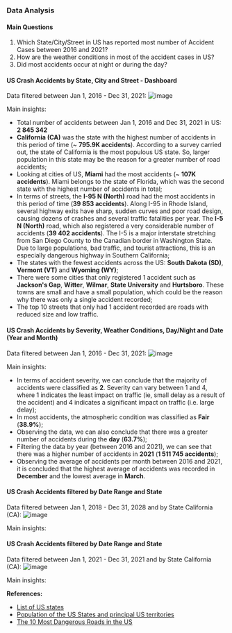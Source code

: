 ### Data Analysis

#### Main Questions
1. Which State/City/Street in US has reported most number of Accident Cases between 2016 and 2021?
2. How are the weather conditions in most of the accident cases in US?
3. Did most accidents occur at night or during the day?


#### US Crash Accidents by State, City and Street - Dashboard

Data filtered between Jan 1, 2016 - Dec 31, 2021:
![image](https://user-images.githubusercontent.com/69354054/232915603-cbebe236-c9a8-4057-a980-fa5cb853fff5.png)

Main insights:
- Total number of accidents between Jan 1, 2016 and Dec 31, 2021 in US: **2 845 342**
- **California (CA)** was the state with the highest number of accidents in this period of time (~ **795.9K accidents**). 
According to a survey carried out, the state of California is the most populous US state. 
So, larger population in this state may be the reason for a greater number of road accidents;
- Looking at cities of US, **Miami** had the most accidents (~ **107K accidents**). 
Miami belongs to the state of Florida, which was the second state with the highest number of accidents in total;
- In terms of streets, the **I-95 N (North)** road had the most accidents in this period of time (**39 853 accidents**). 
Along I-95 in Rhode Island, several highway exits have sharp, sudden curves and poor road design, causing dozens of crashes and several traffic fatalities per year.
The **I-5 N (North)** road, which also registered a very considerable number of accidents (**39 402 accidents**). 
The I-5 is a major interstate stretching from San Diego County to the Canadian border in Washington State. 
Due to large populations, bad traffic, and tourist attractions, this is an especially dangerous highway in Southern California;
- The states with the fewest accidents across the US: **South Dakota (SD)**, **Vermont (VT)** and **Wyoming (WY)**;
- There were some cities that only registered 1 accident such as **Jackson's Gap**, **Witter**, **Wilmar**, **State University** and **Hurtsboro**.
These towns are small and have a small population, which could be the reason why there was only a single accident recorded;
- The top 10 streets that only had 1 accident recorded are roads with reduced size and low traffic.

#### US Crash Accidents by Severity, Weather Conditions, Day/Night and Date (Year and Month)

Data filtered between Jan 1, 2016 - Dec 31, 2021:
![image](https://user-images.githubusercontent.com/69354054/232915741-2d1ca625-b6bd-4893-bf4f-731b796cc518.png)

Main insights:
- In terms of accident severity, we can conclude that the majority of accidents were classified as **2**. 
Severity can vary between 1 and 4, where 1 indicates the least impact on traffic (ie, small delay as a result of the accident) and 4 indicates a significant impact on traffic (i.e. large delay);
- In most accidents, the atmospheric condition was classified as **Fair** (**38.9%**);
- Observing the data, we can also conclude that there was a greater number of accidents during the **day** (**63.7%**);
- Filtering the data by year (between 2016 and 2021), we can see that there was a higher number of accidents in **2021** (**1 511 745 accidents**);
- Observing the average of accidents per month between 2016 and 2021, it is concluded that the highest average of accidents was recorded in **December** and the lowest average in **March**.

#### US Crash Accidents filtered by Date Range and State

Data filtered between Jan 1, 2018 - Dec 31, 2028 and by State California (CA):
![image](https://user-images.githubusercontent.com/69354054/232914660-670e54e9-dade-4b9f-9d5d-d0c236321030.png)

Main insights:

#### US Crash Accidents filtered by Date Range and State

Data filtered between Jan 1, 2021 - Dec 31, 2021 and by State California (CA):
![image](https://user-images.githubusercontent.com/69354054/232915038-29b49f74-222b-4c4d-8d00-56df46a59eb7.png)

Main insights:


**References:**
- [List of US states](https://uk.usembassy.gov/states-of-the-union-states-of-the-u-s/)
- [Population of the US States and principal US territories](https://www.nationsonline.org/oneworld/US-states-population.htm)
- [The 10 Most Dangerous Roads in the US](https://www.move.org/most-dangerous-roads-in-the-us/)
